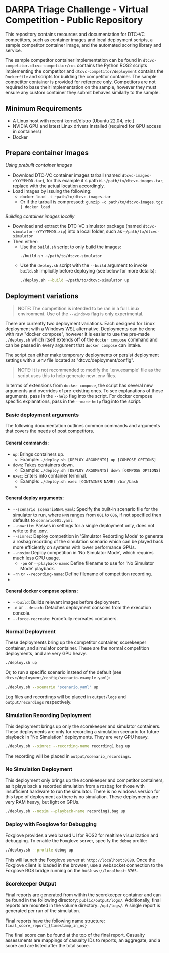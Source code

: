 # DARPA Triage Challenge - Virtual Competition - Public Repository

This repository contains resources and documentation for DTC-VC competitors, such as container images and local deployment scripts, a sample competitor container image, and the automated scoring library and service.

The sample competitor container implementation can be found in `dtcvc-competitor`. `dtcvc-competitor/ros` contains the Python ROS2 scripts implementing the competitor and `dtcvc-competitor/deployment` contains the `Dockerfile` and scripts for building the competitor container. The sample competitor container is provided for reference only. Competitors are not required to base their implementation on the sample, however they must ensure any custom container they submit behaves similarly to the sample.

## Minimum Requirements

- A Linux host with recent kernel/distro (Ubuntu 22.04, etc.)
- NVIDIA GPU and latest Linux drivers installed (required for GPU access in containers)
- Docker

## Prepare container images

*Using prebuilt container images*

- Download DTC-VC container images tarball (named `dtcvc-images-rYYYYMMDD.tar`), for this example it's path is `~/path/to/dtcvc-images.tar`, replace with the actual location accordingly.
- Load images by issuing the following:
  - `docker load -i ~path/to/dtcvc-images.tar`
  - Or if the tarball is compressed: `gunzip -c path/to/dtcvc-images.tgz | docker load`

*Building container images locally*

- Download and extract the DTC-VC simulator package (named `dtcvc-simulator-rYYYYMMDD.zip`) into a local folder, such as `~/path/to/dtcvc-simulator`
- Then either:
    - Use the `build.sh` script to only build the images:
      ```bash
      ./build.sh ~/path/to/dtcvc-simulator
      ```
    - Use the `deploy.sh` script with the `--build` argument to invoke `build.sh` implicitly before deploying (see below for more details):
      ```bash
      ./deploy.sh --build ~/path/to/dtcvc-simulator up
      ```

## Deployment variations

> NOTE:
> The competition is intended to be ran in a full Linux environment. Use of the `--windows` flag is only experimental.

There are currently two deployment variations. Each designed for Linux deployment with a Windows WSL alternative.
Deployments can be done with raw "docker compose", however it is easier to use the pre-made `./deploy.sh` which itself extends off of the `docker compose` command and can be passed in every argument that `docker compose` can intake.

The script can either make temporary deployments or persist deployment settings with a .env file located at "dtcvc/deployment/config". 

> NOTE: 
> It is not recommended to modify the '.env.example' file as the script uses this to help generate new .env files. 

In terms of extensions from `docker compose`, the script has several new arguments and overrides of pre-existing ones. To see explanations of these arguments, pass in the `--help` flag into the script. For docker compose specific explanations, pass in the `--more-help` flag into the script.

### Basic deployment arguments

The following documentation outlines common commands and arguments that covers the needs of post competitors.

#### General commands:

- `up`: Brings containers up.
  - Example: `./deploy.sh [DEPLOY ARGUMENTS] up [COMPOSE OPTIONS]`
- `down`: Takes containers down.
  - Example: `./deploy.sh [DEPLOY ARGUMENTS] down [COMPOSE OPTIONS]`
- `exec`: Enters into container terminal.
  - Example: `./deploy.sh exec [CONTAINER NAME] /bin/bash`
  - 
#### General deploy arguments:
- `--scenario scenarioNNN.yaml`: Specify the built-in scenario file for the simulator to run, where `NNN` ranges from `001` to `006`, if not specified then defaults to `scenario001.yaml`.
- `--nowrite`: Passes in settings for a single deployment only, does not write to the .env.
- `--simrec`: Deploy competition in 'Simulator Redording Mode' to generate a rosbag recording of the simulation scenario which can be played back more efficiently on systems with lower performance GPUs.
- `--nosim`: Deploy competition in 'No Simulator Mode', which requires much less GPU usage.
  - `-pn` or `--playback-name`: Define filename to use for 'No Simulator Mode' playback.
- `-rn` or `--recording-name`: Define filename of competition recording.
- 
#### General docker compose options:
- `--build`: Builds relevant images before deployment.
- `-d` or `--detach`: Detaches deployment consoles from the execution console.
- `--force-recreate`: Forcefully recreates containers.

### Normal Deployment

These deployments bring up the competitor container, scorekeeper container, and simulator container. These are the normal competition deployments, and are very GPU heavy.

```bash
./deploy.sh up
```

Or, to run a specific scenario instead of the default (see `dtcvc/deployment/config/scenario.example.yaml`):
```bash
./deploy.sh --scenario 'scenario.yaml' up
```

Log files and recordings will be placed in `output/logs` and `output/recordings` respectively.

### Simulation Recording Deployment

This deployment brings up only the scorekeeper and simulator containers. These deployments are only for recording a simulation scenario for future playback in "No Simulation" deployments. They are very GPU heavy.

```bash
./deploy.sh --simrec --recording-name recording1.bag up
```

The recording will be placed in `output/scenario_recordings`.

### No Simulation Deployment

This deployment only brings up the scorekeeper and competitor containers, as it plays back a recorded simulation from a rosbag for those with insufficient hardware to run the simulator. There is no windows version for this type of deployment as there is no simulation. These deployments are very RAM heavy, but light on GPUs.

```bash
./deploy.sh --nosim --playback-name recording1.bag up
```

### Deploy with Foxglove for Debugging

Foxglove provides a web based UI for ROS2 for realtime visualization and debugging. To enable the Foxglove server, specify the `debug` profile:

```bash
./deploy.sh --profile debug up
```

This will launch the Foxglove server at `http://localhost:8080`. Once the Foxglove client is loaded in the browser, use a websocket connection to the Foxglove ROS bridge running on the host: `ws://localhost:8765`.

### Scorekeeper Output

Final reports are generated from within the scorekeeper container and can be found in the following directory: `public/output/logs/`. Additionally, final reports are mounted in the volume directory: `/opt/logs/`. A single report is generated per run of the simulation.

Final reports have the following name structure: `final_score_report_{timestamp_in_ns}`

The final score can be found at the top of the final report. Casualty assessments are mappings of casualty IDs to reports, an aggregate, and a score and are listed after the total score.
